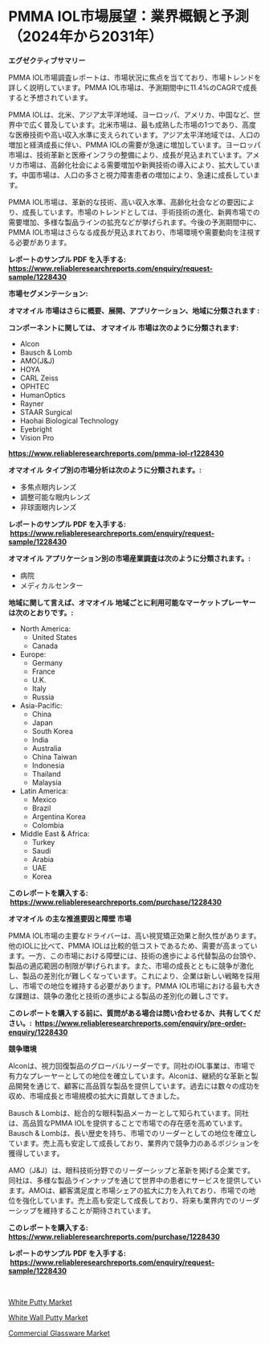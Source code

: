 <p><h1>PMMA IOL市場展望：業界概観と予測（2024年から2031年）</h1></p><p><strong>エグゼクティブサマリー</strong></p>
<p><p>PMMA IOL市場調査レポートは、市場状況に焦点を当てており、市場トレンドを詳しく説明しています。PMMA IOL市場は、予測期間中に11.4%のCAGRで成長すると予想されています。</p><p>PMMA IOLは、北米、アジア太平洋地域、ヨーロッパ、アメリカ、中国など、世界中で広く普及しています。北米市場は、最も成熟した市場の1つであり、高度な医療技術や高い収入水準に支えられています。アジア太平洋地域では、人口の増加と経済成長に伴い、PMMA IOLの需要が急速に増加しています。ヨーロッパ市場は、技術革新と医療インフラの整備により、成長が見込まれています。アメリカ市場は、高齢化社会による需要増加や新興技術の導入により、拡大しています。中国市場は、人口の多さと視力障害患者の増加により、急速に成長しています。</p><p>PMMA IOL市場は、革新的な技術、高い収入水準、高齢化社会などの要因により、成長しています。市場のトレンドとしては、手術技術の進化、新興市場での需要増加、多様な製品ラインの拡充などが挙げられます。今後の予測期間中に、PMMA IOL市場はさらなる成長が見込まれており、市場環境や需要動向を注視する必要があります。</p></p>
<p><strong>レポートのサンプル PDF を入手する: <a href="https://www.reliableresearchreports.com/enquiry/request-sample/1228430">https://www.reliableresearchreports.com/enquiry/request-sample/1228430</a></strong></p>
<p><strong>市場セグメンテーション:</strong></p>
<p><strong> オマオイル 市場はさらに概要、展開、アプリケーション、地域に分類されます :</strong></p>
<p><strong>コンポーネントに関しては、 オマオイル 市場は次のように分類されます: &nbsp;</strong></p>
<p><ul><li>Alcon</li><li>Bausch & Lomb</li><li>AMO(J&J)</li><li>HOYA</li><li>CARL Zeiss</li><li>OPHTEC</li><li>HumanOptics</li><li>Rayner</li><li>STAAR Surgical</li><li>Haohai Biological Technology</li><li>Eyebright</li><li>Vision Pro</li></ul></p>
<p><strong><a href="https://www.reliableresearchreports.com/pmma-iol-r1228430">https://www.reliableresearchreports.com/pmma-iol-r1228430</a></strong></p>
<p><strong> オマオイル タイプ別の市場分析は次のように分類されます。:</strong></p>
<p><ul><li>多焦点眼内レンズ</li><li>調整可能な眼内レンズ</li><li>非球面眼内レンズ</li></ul></p>
<p><strong>レポートのサンプル PDF を入手する: &nbsp;<a href="https://www.reliableresearchreports.com/enquiry/request-sample/1228430">https://www.reliableresearchreports.com/enquiry/request-sample/1228430</a></strong></p>
<p><strong> オマオイル アプリケーション別の市場産業調査は次のように分類されます。:</strong></p>
<p><ul><li>病院</li><li>メディカルセンター</li></ul></p>
<p><strong>地域に関して言えば、オマオイル 地域ごとに利用可能なマーケットプレーヤーは次のとおりです。:</strong></p>
<p><ul>
    <li>
        North America:
        <ul>
            <li>United States</li>
            <li>Canada</li>
        </ul>
    </li>
    <li>
        Europe:
        <ul>
            <li>Germany</li>
            <li>France</li>
            <li>U.K.</li>
            <li>Italy</li>
            <li>Russia</li>
        </ul>
    </li>
    <li>
        Asia-Pacific:
        <ul>
            <li>China</li>
            <li>Japan</li>
            <li>South Korea</li>
            <li>India</li>
            <li>Australia</li>
            <li>China Taiwan</li>
            <li>Indonesia</li>
            <li>Thailand</li>
            <li>Malaysia</li>
        </ul>
    </li>
    <li>
        Latin America:
        <ul>
            <li>Mexico</li>
            <li>Brazil</li>
            <li>Argentina Korea</li>
            <li>Colombia</li>
        </ul>
    </li>
    <li>
        Middle East & Africa:
        <ul>
            <li>Turkey</li>
            <li>Saudi</li>
            <li>Arabia</li>
            <li>UAE</li>
            <li>Korea</li>
        </ul>
    </li>
    </ul></p>
<p><strong>このレポートを購入する: &nbsp;<a href="https://www.reliableresearchreports.com/purchase/1228430">https://www.reliableresearchreports.com/purchase/1228430</a></strong></p>
<p><strong>オマオイル の主な推進要因と障壁 市場</strong></p>
<p><p>PMMA IOL市場の主要なドライバーは、高い視覚矯正効果と耐久性があります。他のIOLに比べて、PMMA IOLは比較的低コストであるため、需要が高まっています。一方、この市場における障壁には、技術の進歩による代替製品の台頭や、製品の適応範囲の制限が挙げられます。また、市場の成長とともに競争が激化し、製品の差別化が難しくなっています。これにより、企業は新しい戦略を採用し、市場での地位を維持する必要があります。PMMA IOL市場における最も大きな課題は、競争の激化と技術の進歩による製品の差別化の難しさです。</p></p>
<p><strong>このレポートを購入する前に、質問がある場合は問い合わせるか、共有してください。:&nbsp; <a href="https://www.reliableresearchreports.com/enquiry/pre-order-enquiry/1228430">https://www.reliableresearchreports.com/enquiry/pre-order-enquiry/1228430</a></strong></p>
<p><strong>競争環境</strong></p>
<p><p>Alconは、視力回復製品のグローバルリーダーです。同社のIOL事業は、市場で有力なプレーヤーとしての地位を確立しています。Alconは、継続的な革新と製品開発を通じて、顧客に高品質な製品を提供しています。過去には数々の成功を収め、市場成長と市場規模の拡大に貢献してきました。</p><p>Bausch & Lombは、総合的な眼科製品メーカーとして知られています。同社は、高品質なPMMA IOLを提供することで市場での存在感を高めています。Bausch & Lombは、長い歴史を持ち、市場でのリーダーとしての地位を確立しています。売上高も安定して成長しており、業界内で競争力のあるポジションを獲得しています。</p><p>AMO（J&J）は、眼科技術分野でのリーダーシップと革新を掲げる企業です。同社は、多様な製品ラインナップを通じて世界中の患者にサービスを提供しています。AMOは、顧客満足度と市場シェアの拡大に力を入れており、市場での地位を強化しています。売上高も安定して成長しており、将来も業界内でのリーダーシップを維持することが期待されています。</p></p>
<p><strong>このレポートを購入する: &nbsp; <a href="https://www.reliableresearchreports.com/purchase/1228430">https://www.reliableresearchreports.com/purchase/1228430</a></strong></p>
<p><strong>レポートのサンプル PDF を入手する: &nbsp;<a href="https://www.reliableresearchreports.com/enquiry/request-sample/1228430">https://www.reliableresearchreports.com/enquiry/request-sample/1228430</a></strong><strong></strong></p>
<p>&nbsp;</p>
<p><p><a href="https://www.linkedin.com/pulse/white-putty-market-research-report-reveals-latest-trends-ixb9c?trackingId=%2FFd0DCrH1ZWA4jhB6cfUPg%3D%3D">White Putty Market</a></p><p><a href="https://www.linkedin.com/pulse/white-wall-putty-market-size-global-industry-overview-segmentation-7hmwc?trackingId=r3eFEMsgAdJbn5Rt2x5iUA%3D%3D">White Wall Putty Market</a></p><p><a href="https://www.linkedin.com/pulse/commercial-glassware-market-dynamics-2024-2031-also-its-trends-anbxc?trackingId=hG3T5LX8Es6Uo1TQomv18Q%3D%3D">Commercial Glassware Market</a></p></p>